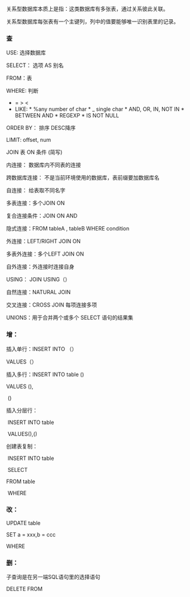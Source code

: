关系型数据库本质上是指：这类数据库有多张表，通过关系彼此关联。

关系型数据库每张表有一个主键列，列中的值要能够唯一识别表里的记录。





### **查**

USE: 选择数据库

SELECT： 选项 AS 别名

FROM：表

WHERE: 判断 

  * = > <
  *  LIKE: 
        	* %any number of char
                	* _ single char
                        	* AND, OR,  IN,  NOT IN
                        	* BETWEEN  AND
                                	* REGEXP
                                	* IS NOT NULL

ORDER BY： 排序 DESC降序

LIMIT: offset, num

JOIN 表 ON 条件 (简写)

内连接： 数据库内不同表的连接 

跨数据库连接： 不是当前环境使用的数据库，表前缀要加数据库名

自连接： 给表取不同名字

多表连接：多个JOIN ON

复合连接条件：JOIN ON AND

隐式连接：FROM tableA , tableB WHERE condition

外连接：LEFT/RIGHT JOIN ON

多表外连接：多个LEFT JOIN  ON

自外连接：外连接时连接自身

USING： JOIN USING（）

自然连接：NATURAL JOIN

交叉连接：CROSS JOIN 每项连接多项

UNIONS：用于合并两个或多个 SELECT 语句的结果集



### 增：

插入单行：INSERT INTO （）

VALUES（）

插入多行：INSERT INTO table ()

VALUES (),

​			()

插入分层行：

​	INSERT INTO table

​	VALUES(),()

创建表复制：

​	INSERT INTO table

​	SELECT 

   FROM table

​	WHERE



### 改：

UPDATE table

SET a = xxx,b = ccc

WHERE 



### 删：

子查询是在另一端SQL语句里的选择语句

DELETE  FROM





